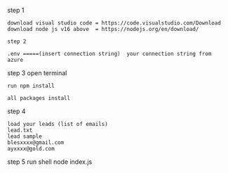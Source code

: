
step 1

    download visual studio code = https://code.visualstudio.com/Download
    download node js v16 above  = https://nodejs.org/en/download/

    step 2

    .env =====(insert connection string)  your connection string from azure


step 3 
    open terminal
    
    run npm install

    all packages install

step 4

    load your leads (list of emails)
    lead.txt
    lead sample
    blesxxxx@gmail.com
    ayxxxx@gold.com

step 5
    run shell
    node index.js
